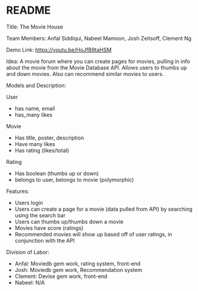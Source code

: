 # README
Title: The Movie House

Team Members: Anfal Siddiqui, Nabeel Mamoon, Josh Zeitsoff, Clement Ng

Demo Link: https://youtu.be/HoJfB9taHSM

Idea: A movie forum where you can create pages for movies, pulling in info about the movie from the Movie Database API. Allows users to thumbs up and down movies. Also can recommend similar movies to users. 

Models and Description:

User
* has name, email
* has_many likes

Movie 
* Has title, poster, description
* Have many likes
* Has rating (likes/total)

Rating  
* Has boolean (thumbs up or down)
* belongs to user, belongs to movie (polymorphic)

Features:
* Users login 
* Users can create a page for a movie (data pulled from API) by searching using the search bar
* Users can thumbs up/thumbs down a movie
* Movies have score (ratings)
* Recommended movies will show up based off of user ratings, in conjunction with the API

Division of Labor:
* Anfal: Moviedb gem work, rating system, front-end
* Josh: Moviedb gem work, Recommendation system
* Clement: Devise gem work, front-end
* Nabeel: N/A


